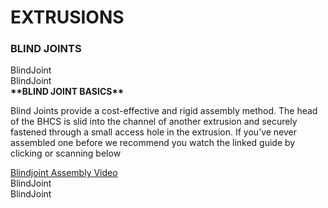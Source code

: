 # EXTRUSIONS

### BLIND JOINTS


<div class="content-wrapper">
<div class="image-container">
<object type="image/svg+xml" data="./images/Vectors/Extrusions/blind_joint/blind1.svg" class="assemble_img">
BlindJoint
</object>
</div>
<div class="image-container">
<object type="image/svg+xml" data="./images/Vectors/Extrusions/blind_joint/blind2.svg" class="assemble_img">
BlindJoint
</object>
</div>
</div>
<div class="content-wrapper">
<div class="image-container text-container">
<strong class="image-text title">**BLIND JOINT BASICS**</strong>
<p class="image-text">
Blind Joints provide a cost-effective and rigid assembly method. The head of the BHCS is slid into the channel of another extrusion and securely fastened through a small access hole in the extrusion. If you’ve never assembled one before we recommend you watch the linked guide by clicking or scanning below
</p>
</div>
</div>
<a class="aClick " href="https://voron.link/onjwmcd"> <span class="spanClick"><object type="image/svg+xml" data="./images/Vectors/QRCode/blind_joint_QR.svg" class="assemble_img qr objectClick "> Blindjoint Assembly Video </object></a>

<div class="content-wrapper">
<div class="image-container">
<object type="image/svg+xml" data="./images/Vectors/Extrusions/blind_joint/blind3.svg" class="assemble_img">
BlindJoint
</object>
</div>
<div class="image-container ">
<object type="image/svg+xml" data="./images/Vectors/Extrusions/blind_joint/blind4.svg" class="assemble_img">
BlindJoint
</object>
</div>
</div>
